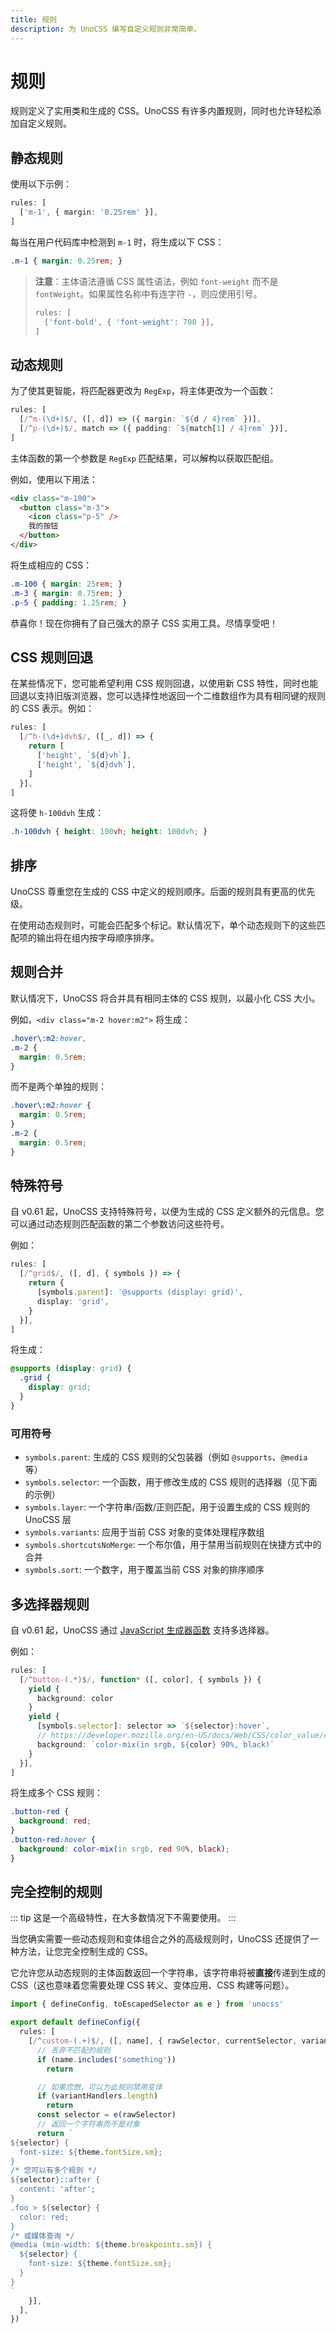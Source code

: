 ```yaml
---
title: 规则
description: 为 UnoCSS 编写自定义规则非常简单。
---
```


# 规则

规则定义了实用类和生成的 CSS。UnoCSS 有许多内置规则，同时也允许轻松添加自定义规则。

## 静态规则

使用以下示例：

```ts
rules: [
  ['m-1', { margin: '0.25rem' }],
]
```

每当在用户代码库中检测到 `m-1` 时，将生成以下 CSS：

<!-- eslint-skip -->

```css
.m-1 { margin: 0.25rem; }
```

> **注意**：主体语法遵循 CSS 属性语法，例如 `font-weight` 而不是 `fontWeight`。如果属性名称中有连字符 `-`，则应使用引号。
>
> ```ts
> rules: [
>   ['font-bold', { 'font-weight': 700 }],
> ]
> ```

## 动态规则

为了使其更智能，将匹配器更改为 `RegExp`，将主体更改为一个函数：

```ts
rules: [
  [/^m-(\d+)$/, ([, d]) => ({ margin: `${d / 4}rem` })],
  [/^p-(\d+)$/, match => ({ padding: `${match[1] / 4}rem` })],
]
```

主体函数的第一个参数是 `RegExp` 匹配结果，可以解构以获取匹配组。

例如，使用以下用法：

```html
<div class="m-100">
  <button class="m-3">
    <icon class="p-5" />
    我的按钮
  </button>
</div>
```

将生成相应的 CSS：

<!-- eslint-skip -->

```css
.m-100 { margin: 25rem; }
.m-3 { margin: 0.75rem; }
.p-5 { padding: 1.25rem; }
```

恭喜你！现在你拥有了自己强大的原子 CSS 实用工具。尽情享受吧！

## CSS 规则回退

在某些情况下，您可能希望利用 CSS 规则回退，以使用新 CSS 特性，同时也能回退以支持旧版浏览器，您可以选择性地返回一个二维数组作为具有相同键的规则的 CSS 表示。例如：

```ts
rules: [
  [/^h-(\d+)dvh$/, ([_, d]) => {
    return [
      ['height', `${d}vh`],
      ['height', `${d}dvh`],
    ]
  }],
]
```

这将使 `h-100dvh` 生成：

<!-- eslint-skip -->

```css
.h-100dvh { height: 100vh; height: 100dvh; }
```

## 排序

UnoCSS 尊重您在生成的 CSS 中定义的规则顺序。后面的规则具有更高的优先级。

在使用动态规则时，可能会匹配多个标记。默认情况下，单个动态规则下的这些匹配项的输出将在组内按字母顺序排序。

## 规则合并

默认情况下，UnoCSS 将合并具有相同主体的 CSS 规则，以最小化 CSS 大小。

例如，`<div class="m-2 hover:m2">` 将生成：

```css
.hover\:m2:hover,
.m-2 {
  margin: 0.5rem;
}
```

而不是两个单独的规则：

```css
.hover\:m2:hover {
  margin: 0.5rem;
}
.m-2 {
  margin: 0.5rem;
}
```

## 特殊符号

自 v0.61 起，UnoCSS 支持特殊符号，以便为生成的 CSS 定义额外的元信息。您可以通过动态规则匹配函数的第二个参数访问这些符号。

例如：

```ts
rules: [
  [/^grid$/, ([, d], { symbols }) => {
    return {
      [symbols.parent]: '@supports (display: grid)',
      display: 'grid',
    }
  }],
]
```

将生成：

```css
@supports (display: grid) {
  .grid {
    display: grid;
  }
}
```

### 可用符号

- `symbols.parent`: 生成的 CSS 规则的父包装器（例如 `@supports`、`@media` 等）
- `symbols.selector`: 一个函数，用于修改生成的 CSS 规则的选择器（见下面的示例）
- `symbols.layer`: 一个字符串/函数/正则匹配，用于设置生成的 CSS 规则的 UnoCSS 层
- `symbols.variants`: 应用于当前 CSS 对象的变体处理程序数组
- `symbols.shortcutsNoMerge`: 一个布尔值，用于禁用当前规则在快捷方式中的合并
- `symbols.sort`: 一个数字，用于覆盖当前 CSS 对象的排序顺序

## 多选择器规则

自 v0.61 起，UnoCSS 通过 [JavaScript 生成器函数](https://developer.mozilla.org/en-US/docs/Web/JavaScript/Reference/Global_Objects/Generator) 支持多选择器。

例如：

```ts
rules: [
  [/^button-(.*)$/, function* ([, color], { symbols }) {
    yield {
      background: color
    }
    yield {
      [symbols.selector]: selector => `${selector}:hover`,
      // https://developer.mozilla.org/en-US/docs/Web/CSS/color_value/color-mix
      background: `color-mix(in srgb, ${color} 90%, black)`
    }
  }],
]
```

将生成多个 CSS 规则：

```css
.button-red {
  background: red;
}
.button-red:hover {
  background: color-mix(in srgb, red 90%, black);
}
```

## 完全控制的规则

::: tip
这是一个高级特性，在大多数情况下不需要使用。
:::

当您确实需要一些动态规则和变体组合之外的高级规则时，UnoCSS 还提供了一种方法，让您完全控制生成的 CSS。

它允许您从动态规则的主体函数返回一个字符串，该字符串将被**直接**传递到生成的 CSS（这也意味着您需要处理 CSS 转义、变体应用、CSS 构建等问题）。

```ts [uno.config.ts]
import { defineConfig, toEscapedSelector as e } from 'unocss'

export default defineConfig({
  rules: [
    [/^custom-(.+)$/, ([, name], { rawSelector, currentSelector, variantHandlers, theme }) => {
      // 丢弃不匹配的规则
      if (name.includes('something'))
        return

      // 如果您想，可以为此规则禁用变体
      if (variantHandlers.length)
        return
      const selector = e(rawSelector)
      // 返回一个字符串而不是对象
      return `
${selector} {
  font-size: ${theme.fontSize.sm};
}
/* 您可以有多个规则 */
${selector}::after {
  content: 'after';
}
.foo > ${selector} {
  color: red;
}
/* 或媒体查询 */
@media (min-width: ${theme.breakpoints.sm}) {
  ${selector} {
    font-size: ${theme.fontSize.sm};
  }
}
`
    }],
  ],
})
```
